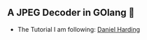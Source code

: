 ## A JPEG Decoder in GOlang 🐶
- The Tutorial I am following: [Daniel Harding](https://www.youtube.com/watch?v=CPT4FSkFUgs&list=PLpsTn9TA_Q8VMDyOPrDKmSJYt1DLgDZU4)
